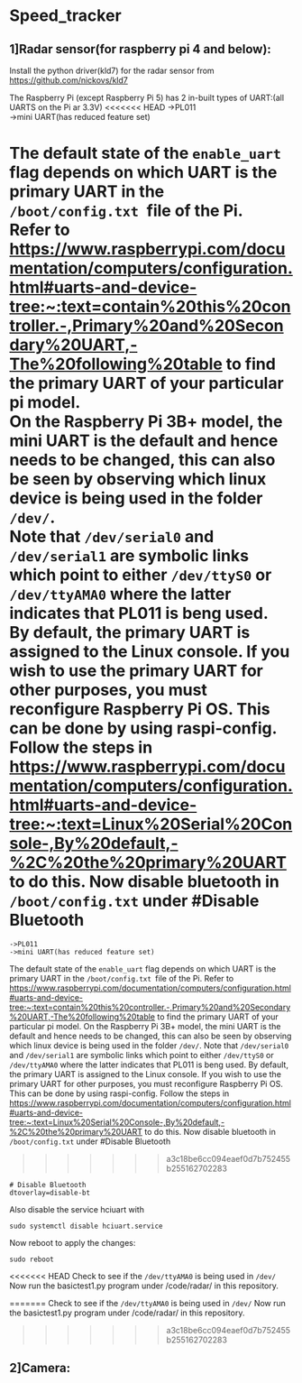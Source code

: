 # Speed_tracker

## 1]Radar sensor(for raspberry pi 4 and below):

Install the python driver(kld7) for the radar sensor from https://github.com/nickovs/kld7

The Raspberry Pi (except Raspberry Pi 5) has 2 in-built types of UART:(all UARTS on the Pi ar 3.3V)
<<<<<<< HEAD
	->PL011  
	->mini UART(has reduced feature set)  
  	
The default state of the `enable_uart` flag depends on which UART is the primary UART in the `/boot/config.txt `file of the Pi.   
Refer to https://www.raspberrypi.com/documentation/computers/configuration.html#uarts-and-device-tree:~:text=contain%20this%20controller.-,Primary%20and%20Secondary%20UART,-The%20following%20table to find the primary UART of your particular pi model.  
On the Raspberry Pi 3B+ model, the mini UART is the default and hence needs to be changed, this can also be seen by observing which linux device is being used in the folder `/dev/`.  
Note that `/dev/serial0` and `/dev/serial1` are symbolic links which point to either `/dev/ttyS0` or `/dev/ttyAMA0` where the latter indicates that PL011 is beng used.  
By default, the primary UART is assigned to the Linux console. If you wish to use the primary UART for other purposes, you must reconfigure Raspberry Pi OS. This can be done by using raspi-config.   
Follow the steps in https://www.raspberrypi.com/documentation/computers/configuration.html#uarts-and-device-tree:~:text=Linux%20Serial%20Console-,By%20default,-%2C%20the%20primary%20UART to do this.
Now disable bluetooth in `/boot/config.txt` under #Disable  Bluetooth  
=======
	->PL011
	->mini UART(has reduced feature set)
	
The default state of the `enable_uart` flag depends on which UART is the primary UART in the `/boot/config.txt `file of the Pi. 
Refer to https://www.raspberrypi.com/documentation/computers/configuration.html#uarts-and-device-tree:~:text=contain%20this%20controller.-,Primary%20and%20Secondary%20UART,-The%20following%20table to find the primary UART of your particular pi model.
On the Raspberry Pi 3B+ model, the mini UART is the default and hence needs to be changed, this can also be seen by observing which linux device is being used in the folder `/dev/`.
Note that `/dev/serial0` and `/dev/serial1` are symbolic links which point to either `/dev/ttyS0` or `/dev/ttyAMA0` where the latter indicates that PL011 is beng used.
By default, the primary UART is assigned to the Linux console. If you wish to use the primary UART for other purposes, you must reconfigure Raspberry Pi OS. This can be done by using raspi-config. 
Follow the steps in https://www.raspberrypi.com/documentation/computers/configuration.html#uarts-and-device-tree:~:text=Linux%20Serial%20Console-,By%20default,-%2C%20the%20primary%20UART to do this.
Now disable bluetooth in `/boot/config.txt` under #Disable  Bluetooth
>>>>>>> a3c18be6cc094eaef0d7b752455b255162702283
```
# Disable Bluetooth
dtoverlay=disable-bt
```

Also disable the service hciuart with
```
sudo systemctl disable hciuart.service
```
Now reboot to apply the changes:
```
sudo reboot
```
<<<<<<< HEAD
Check to see if the `/dev/ttyAMA0` is being used in `/dev/`  
Now run the basictest1.py program under /code/radar/ in this repository.  
  
=======
Check to see if the `/dev/ttyAMA0` is being used in `/dev/`
Now run the basictest1.py program under /code/radar/ in this repository.

>>>>>>> a3c18be6cc094eaef0d7b752455b255162702283

## 2]Camera:
